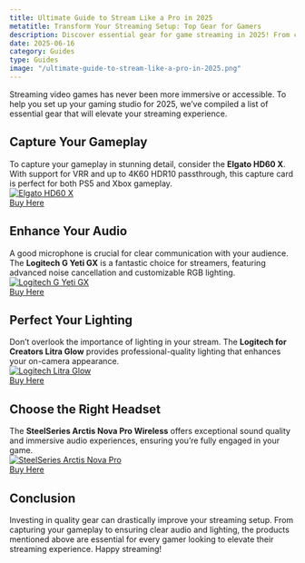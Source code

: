 ```yaml
---
title: Ultimate Guide to Stream Like a Pro in 2025  
metatitle: Transform Your Streaming Setup: Top Gear for Gamers  
description: Discover essential gear for game streaming in 2025! From capture cards to microphones, set up your perfect gaming studio today.  
date: 2025-06-16  
category: Guides  
type: Guides  
image: "/ultimate-guide-to-stream-like-a-pro-in-2025.png"
---  
```


Streaming video games has never been more immersive or accessible. To help you set up your gaming studio for 2025, we’ve compiled a list of essential gear that will elevate your streaming experience.

## Capture Your Gameplay
To capture your gameplay in stunning detail, consider the **Elgato HD60 X**. With support for VRR and up to 4K60 HDR10 passthrough, this capture card is perfect for both PS5 and Xbox gameplay.  
[![Elgato HD60 X](https://www.gamestreamingsetup.com/elgato-hd60-x.jpg)](https://amzn.to/4dZtxVc)  
<a href="https://amzn.to/4dZtxVc" class="btn btn-primary">Buy Here</a>

## Enhance Your Audio
A good microphone is crucial for clear communication with your audience. The **Logitech G Yeti GX** is a fantastic choice for streamers, featuring advanced noise cancellation and customizable RGB lighting.  
[![Logitech G Yeti GX](https://www.gamestreamingsetup.com/logitech-g-yeti-gx.jpg)](https://amzn.to/446et4B)  
<a href="https://amzn.to/446et4B" class="btn btn-primary">Buy Here</a>

## Perfect Your Lighting
Don’t overlook the importance of lighting in your stream. The **Logitech for Creators Litra Glow** provides professional-quality lighting that enhances your on-camera appearance.  
[![Logitech Litra Glow](https://www.gamestreamingsetup.com/logitech-litra-glow.jpg)](https://amzn.to/4l3fnVr)  
<a href="https://amzn.to/4l3fnVr" class="btn btn-primary">Buy Here</a>

## Choose the Right Headset
The **SteelSeries Arctis Nova Pro Wireless** offers exceptional sound quality and immersive audio experiences, ensuring you’re fully engaged in your game.  
[![SteelSeries Arctis Nova Pro](https://www.gamestreamingsetup.com/steelseries-arctis-nova.jpg)](https://amzn.to/3FJODdC)  
<a href="https://amzn.to/3FJODdC" class="btn btn-primary">Buy Here</a>

## Conclusion
Investing in quality gear can drastically improve your streaming setup. From capturing your gameplay to ensuring clear audio and lighting, the products mentioned above are essential for every gamer looking to elevate their streaming experience. Happy streaming!